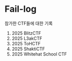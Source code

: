# Fail-log

참가한 CTF들에 대한 기록

1. 2025 BlitzCTF
2. 2025 L3akCTF
3. 2025 ToHCTF
4. 2025 ShaktiCTF
5. 2025 Whitehat School CTF

